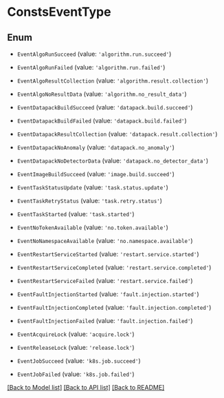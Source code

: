 # ConstsEventType


## Enum

* `EventAlgoRunSucceed` (value: `'algorithm.run.succeed'`)

* `EventAlgoRunFailed` (value: `'algorithm.run.failed'`)

* `EventAlgoResultCollection` (value: `'algorithm.result.collection'`)

* `EventAlgoNoResultData` (value: `'algorithm.no_result_data'`)

* `EventDatapackBuildSucceed` (value: `'datapack.build.succeed'`)

* `EventDatapackBuildFailed` (value: `'datapack.build.failed'`)

* `EventDatapackResultCollection` (value: `'datapack.result.collection'`)

* `EventDatapackNoAnomaly` (value: `'datapack.no_anomaly'`)

* `EventDatapackNoDetectorData` (value: `'datapack.no_detector_data'`)

* `EventImageBuildSucceed` (value: `'image.build.succeed'`)

* `EventTaskStatusUpdate` (value: `'task.status.update'`)

* `EventTaskRetryStatus` (value: `'task.retry.status'`)

* `EventTaskStarted` (value: `'task.started'`)

* `EventNoTokenAvailable` (value: `'no.token.available'`)

* `EventNoNamespaceAvailable` (value: `'no.namespace.available'`)

* `EventRestartServiceStarted` (value: `'restart.service.started'`)

* `EventRestartServiceCompleted` (value: `'restart.service.completed'`)

* `EventRestartServiceFailed` (value: `'restart.service.failed'`)

* `EventFaultInjectionStarted` (value: `'fault.injection.started'`)

* `EventFaultInjectionCompleted` (value: `'fault.injection.completed'`)

* `EventFaultInjectionFailed` (value: `'fault.injection.failed'`)

* `EventAcquireLock` (value: `'acquire.lock'`)

* `EventReleaseLock` (value: `'release.lock'`)

* `EventJobSucceed` (value: `'k8s.job.succeed'`)

* `EventJobFailed` (value: `'k8s.job.failed'`)

[[Back to Model list]](../README.md#documentation-for-models) [[Back to API list]](../README.md#documentation-for-api-endpoints) [[Back to README]](../README.md)


